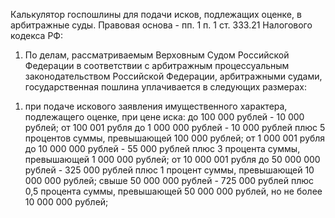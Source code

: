 Калькулятор госпошлины для подачи исков, подлежащих оценке, в арбитражные суды. Правовая основа - пп. 1 п. 1 ст. 333.21 Налогового кодекса РФ:
1. По делам, рассматриваемым Верховным Судом Российской Федерации в соответствии с арбитражным процессуальным законодательством Российской Федерации, арбитражными судами, государственная пошлина уплачивается в следующих размерах:
1) при подаче искового заявления имущественного характера, подлежащего оценке, при цене иска:
до 100 000 рублей - 10 000 рублей;
от 100 001 рубля до 1 000 000 рублей - 10 000 рублей плюс 5 процентов суммы, превышающей 100 000 рублей;
от 1 000 001 рубля до 10 000 000 рублей - 55 000 рублей плюс 3 процента суммы, превышающей 1 000 000 рублей;
от 10 000 001 рубля до 50 000 000 рублей - 325 000 рублей плюс 1 процент суммы, превышающей 10 000 000 рублей;
свыше 50 000 000 рублей - 725 000 рублей плюс 0,5 процента суммы, превышающей 50 000 000 рублей, но не более 10 000 000 рублей;
